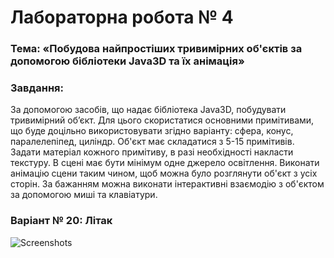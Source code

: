 # Лабораторна робота № 4

### Тема: «Побудова найпростіших тривимірних об'єктів за допомогою бібліотеки Java3D та їх анімація» 

### Завдання:
  За допомогою засобів, що надає бібліотека Java3D, побудувати тривимірний об’єкт. Для цього скористатися основними примітивами, що буде доцільно використовувати згідно варіанту: сфера, конус, паралелепіпед, циліндр. Об'єкт має складатися  з  5-15 примітивів. Задати матеріал  кожного примітиву, в разі необхідності накласти текстуру. В сцені має бути мінімум одне джерело освітлення.
  Виконати анімацію сцени таким чином, щоб можна було розглянути об'єкт з усіх  сторін. За бажанням можна виконати інтерактивні взаємодію з об'єктом за допомогою миші та клавіатури. 

### Варіант № 20: Літак

![Screenshots](https://github.com/Valzavator/MAOKG/blob/master/Lab4/lab4.PNG)
